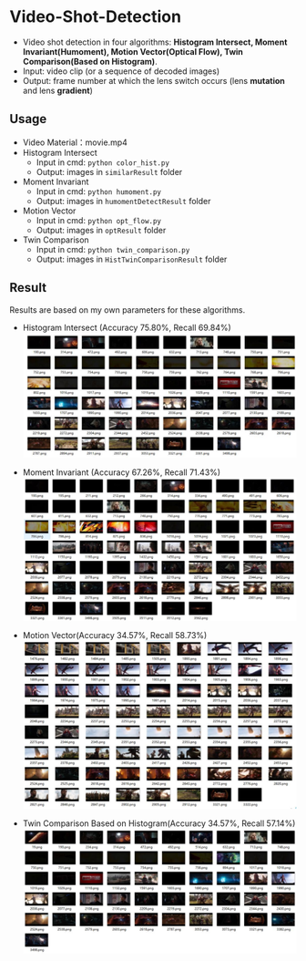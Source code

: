 # Video-Shot-Detection
- Video shot detection in four algorithms: **Histogram Intersect, Moment Invariant(Humoment), Motion Vector(Optical Flow), Twin Comparison(Based on Histogram)**.
- Input: video clip (or a sequence of decoded images)
- Output: frame number at which the lens switch occurs (lens **mutation** and lens **gradient**) 
## Usage
- Video Material：movie.mp4
- Histogram Intersect
	- Input in cmd: `python color_hist.py`
	- Output: images in `similarResult` folder
- Moment Invariant 
 	- Input in cmd: `python humoment.py`
	- Output: images in `humomentDetectResult` folder
- Motion Vector
	- Input in cmd: `python opt_flow.py`
	- Output: images in `optResult` folder
- Twin Comparison
	- Input in cmd: `python twin_comparison.py`
	- Output: images in `HistTwinComparisonResult` folder
## Result
Results are based on my own parameters for these algorithms.

- Histogram Intersect (Accuracy 75.80%, Recall 69.84%)
![image](hist.jpg)

- Moment Invariant (Accuracy 67.26%, Recall 71.43%)
![image](Humoment.jpg)

- Motion Vector(Accuracy 34.57%, Recall 58.73%)
![image](Opt.jpg)

- Twin Comparison Based on Histogram(Accuracy 34.57%, Recall 57.14%)
![image](TwinComparison.jpg)
